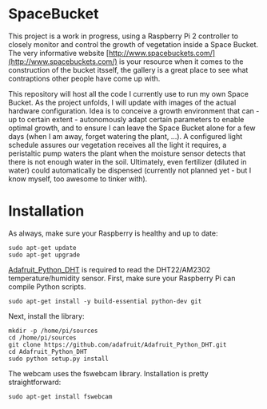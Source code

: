 # SpaceBucket
This project is a work in progress, using a Raspberry Pi 2 controller to closely monitor and control the growth of vegetation inside a Space Bucket. The very informative website [http://www.spacebuckets.com/](http://www.spacebuckets.com/) is your resource when it comes to the construction of the bucket itsself, the gallery is a great place to see what contraptions other people have come up with.

This repository will host all the code I currently use to run my own Space Bucket. As the project unfolds, I will update with images of the actual hardware configuration. Idea is to conceive a growth environment that can - up to certain extent - autonomously adapt certain parameters to enable optimal growth, and to ensure I can leave the Space Bucket alone for a few days (when I am away, forget watering the plant, ...). A configured light schedule assures our vegetation receives all the light it requires, a peristaltic pump waters the plant when the moisture sensor detects that there is not enough water in the soil. Ultimately, even fertilizer (diluted in water) could automatically be dispensed (currently not planned yet - but I know myself, too awesome to tinker with).

# Installation

As always, make sure your Raspberry is healthy and up to date:
```
sudo apt-get update
sudo apt-get upgrade
```

[Adafruit_Python_DHT](https://github.com/adafruit/Adafruit_Python_DHT) is required to read the DHT22/AM2302 temperature/humidity sensor.
First, make sure your Raspberry Pi can compile Python scripts.

```
sudo apt-get install -y build-essential python-dev git
```

Next, install the library:

```
mkdir -p /home/pi/sources  
cd /home/pi/sources  
git clone https://github.com/adafruit/Adafruit_Python_DHT.git  
cd Adafruit_Python_DHT  
sudo python setup.py install 
```

The webcam uses the fswebcam library. Installation is pretty straightforward:
```
sudo apt-get install fswebcam
```
